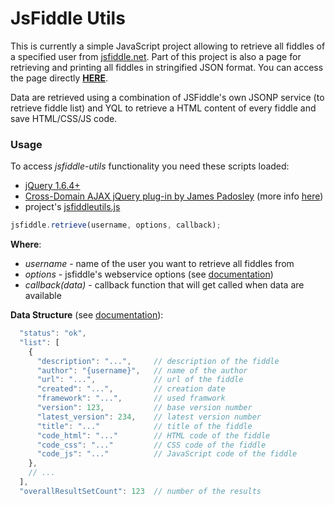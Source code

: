 JsFiddle Utils
==============

This is currently a simple JavaScript project allowing to retrieve all fiddles of a specified user from [jsfiddle.net](http://jsfiddle.net). Part of this project is also a page for retrieving and printing all fiddles in stringified JSON format. You can access the page directly **[HERE](http://dzejkej.github.com/jsfiddle-utils/jsfiddleretriever.html)**.

Data are retrieved using a combination of JSFiddle's own JSONP service (to retrieve fiddle list) and YQL to retrieve a HTML content of every fiddle and save HTML/CSS/JS code.

### Usage

To access *jsfiddle-utils* functionality you need these scripts loaded:

* [jQuery 1.6.4+](http://jquery.com/)
* [Cross-Domain AJAX jQuery plug-in by James Padosley](https://raw.github.com/padolsey/jQuery-Plugins/master/cross-domain-ajax/jquery.xdomainajax.js) (more info [here](http://james.padolsey.com/javascript/cross-domain-requests-with-jquery/))
* project's [jsfiddleutils.js](https://raw.github.com/dzejkej/jsfiddle-utils/master/jsfiddleutils.js)


```javascript
jsfiddle.retrieve(username, options, callback);
```

**Where**:

* *username* - name of the user you want to retrieve all fiddles from
* *options* - jsfiddle's webservice options (see [documentation](http://doc.jsfiddle.net/api/fiddles.html))
* *callback(data)* - callback function that will get called when data are available

**Data Structure** (see [documentation](http://doc.jsfiddle.net/api/fiddles.html)):

```javascript
  "status": "ok",
  "list": [
    {
      "description": "...",		// description of the fiddle
      "author": "{username}",	// name of the author
      "url": "...",				// url of the fiddle
      "created": "...",			// creation date
      "framework": "...",		// used framwork
      "version": 123,           // base version number
      "latest_version": 234,    // latest version number
      "title": "..."			// title of the fiddle
      "code_html": "..."		// HTML code of the fiddle
      "code_css": "..."			// CSS code of the fiddle
      "code_js": "..."			// JavaScript code of the fiddle
    },
    // ...
  ],
  "overallResultSetCount": 123	// number of the results
```
